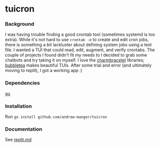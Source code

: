 # tuicron

### Background
I was having trouble finding a good crontab tool (sometimes systemd is too extra). 
While it's not hard to use `crontab -e` to create and edit cron jobs, there is something a bit lackluster about defining system jobs using a text file.
I wanted a TUI that could read, edit, augment, and verify crontabs. The couple of projects I found didn't fit my needs to I decided to grab some chatbots and try taking it on myself.
I love the [charmbracelet](https://github.com/charmbracelet) libraries; [bubbletea](https://github.com/charmbracelet/bubbletea) makes beautiful TUIs. 
After some trial and error (and ultimately moving to replit), I got a working app :)

### Dependencies
[go](https://go.dev/doc/install)

### Installation
Run `go install github.com/andrew-manger/tuicron`

### Documentation
See [replit.md](https://github.com/andrew-manger/tuicron/blob/main/replit.md)
